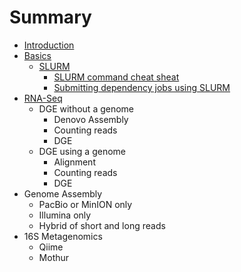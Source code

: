 # Summary

* [Introduction](README.md)
* [Basics](basics.md)
  * [SLURM](basics/slurm.md)
    * [SLURM command cheat sheat](Basics/slurm-cheatsheat.md)
    * [Submitting dependency jobs using SLURM](Basics/slurm-dependency.md)
* [RNA-Seq](RNA-Seq.md)
  * DGE without a genome
    * Denovo Assembly
    * Counting reads
    * DGE
  * DGE using a genome
    * Alignment
    * Counting reads
    * DGE
* Genome Assembly
  * PacBio or MinION only
  * Illumina only
  * Hybrid of short and long reads
* 16S Metagenomics
  * Qiime
  * Mothur

